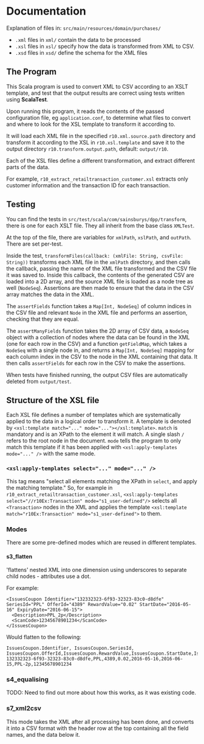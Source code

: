 # Documentation
Explanation of files in: `src/main/resources/domain/purchases/`
 - `.xml` files in `xml/` contain the data to be processed
 - `.xsl` files in `xsl/` specify how the data is transformed from XML to CSV.
 - `.xsd` files in `xsd/` define the schema for the XML files

## The Program
This Scala program is used to convert XML to CSV according to an XSLT template, and test that the output results are correct using tests written using **ScalaTest**.
 
Upon running this program, it reads the contents of the passed configuration file, eg `application.conf`, to determine what files to convert and where to look for the XSL template to transform it according to.

It will load each XML file in the specified `r10.xml.source.path` directory and transform it according to the XSL in `r10.xsl.template` and save it to the output directory `r10.transform.output.path`, default: `output/r10`. 

Each of the XSL files define a different transformation, and extract different parts of the data.

For example,  `r10_extract_retailtransaction_customer.xsl` extracts only customer information and the transaction ID for each transaction.

## Testing

You can find the tests in `src/test/scala/com/sainsburys/dpp/transform`, there is one for each XSLT file.
They all inherit from the base class `XMLTest`.

At the top of the file, there are variables for `xmlPath`, `xslPath`, and `outPath`. There are set per-test.

Inside the test, `transformFiles(callback: (xmlFile: String, csvFile: String))` transforms each XML file in the `xmlPath` directory, and then calls the callback, passing the name of the XML file transformed and the CSV file it was saved to.
Inside this callback, the contents of the generated CSV are loaded into a 2D array, and the source XML file is loaded as a node tree as well (`NodeSeq`).
Assertions are then made to ensure that the data in the CSV array matches the data in the XML.

The `assertFields` function takes a `Map[Int, NodeSeq]` of column indices in the CSV file and relevant `Node` in the XML file and performs an assertion, checking that they are equal.

The `assertManyFields` function takes the 2D array of CSV data, a `NodeSeq` object with a collection of nodes where the data can be found in the XML (one for each row in the CSV) and a function `getFieldMap`, which takes a `NodeSeq` with a single node in, and returns a `Map[Int, NodeSeq]` mapping for each column index in the CSV to the node in the XML containing that data.
It then calls `assertFields` for each row in the CSV to make the assertions.

When tests have finished running, the output CSV files are automatically deleted from `output/test`.

## Structure of the XSL file
Each XSL file defines a number of templates which are systematically applied to the data in a logical order to transform it.
A template is denoted by `<xsl:template match="..." mode="..."></xsl:template>`. `match` is mandatory and is an XPath to the element it will match.
A single slash `/` refers to the root node in the document.
`mode` tells the program to only match this template if it has been applied with `<xsl:apply-templates mode="..." />` with the same mode.

### `<xsl:apply-templates select="..." mode="..." />`
This tag means "select all elements matching the XPath in `select`, and apply the matching template."
So, for example in `r10_extract_retailtransaction_customer.xsl`, `<xsl:apply-templates select="//r10Ex:Transaction" mode="s1_user-defined"/>` selects all `<Transaction>` nodes in the XML and applies the template `<xsl:template match="r10Ex:Transaction" mode="s1_user-defined">` to them.

### Modes
There are some pre-defined modes which are reused in different templates.

#### s3_flatten
'flattens' nested XML into one dimension using underscores to separate child nodes - attributes use a dot.

For example:
```
<IssuesCoupon Identifier="132332323-6f93-32323-83c0-d8dfe" SeriesId="PPL" OfferId="4389" RewardValue="0.02" StartDate="2016-05-16" ExpiryDate="2016-06-15">
  <Description>PPL_2p</Description>
  <ScanCode>12345678901234</ScanCode>
</IssuesCoupon>
```
Would flatten to the following:

```
IssuesCoupon.Identifier, IssuesCoupon.SeriesId, IssuesCoupon.OfferId,IssuesCoupon.RewardValue,IssuesCoupon.StartDate,IssuesCoupon.ExpiryDate,IssuesCoupon_Description,IssuesCoupon_ScanCode
132332323-6f93-32323-83c0-d8dfe,PPL,4389,0.02,2016-05-16,2016-06-15,PPL-2p,12345678901234 
```

### s4_equalising
TODO: Need to find out more about how this works, as it was existing code.

### s7_xml2csv
This mode takes the XML after all processing has been done, and converts it into a CSV format with the header row at the top containing all the field names, and the data below it.